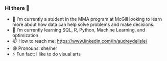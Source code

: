 ### Hi there 👋

- 🔭 I’m currently a student in the MMA program at McGill looking to learn more about how data can help solve problems and make decisions.
- 🌱 I’m currently learning SQL, R, Python, Machine Learning, and optimization
- 📫 How to reach me: https://www.linkedin.com/in/audreydelisle/
- 😄 Pronouns: she/her
- ⚡ Fun fact: I like to do visual arts

